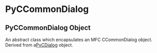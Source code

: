 # PyCCommonDialog

## PyCCommonDialog Object



An abstract class which encapsulates an MFC CCommonDialog object\.  Derived from a[PyCDialog](#pycdialog) object\.